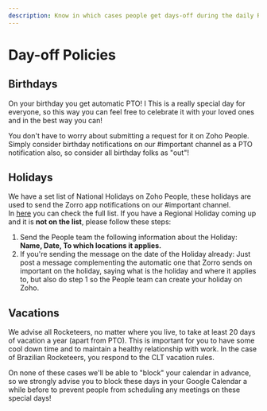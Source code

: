 ```yaml
---
description: Know in which cases people get days-off during the daily Rocketeer life!
---
```


# Day-off Policies

## Birthdays

On your birthday you get automatic PTO! I This is a really special day for everyone, so this way you can feel free to celebrate it with your loved ones and in the best way you can!   
  
You don't have to worry about submitting a request for it on Zoho People. Simply consider birthday notifications on our \#important channel as a PTO notification also, so consider all birthday folks as "out"!

## Holidays

We have a set list of National Holidays on Zoho People, these holidays are used to send the Zorro app notifications on our \#important channel.   
In [here](https://people.zoho.com/rocketchat/zp#leavetracker/holiday/list) you can check the full list. If you have a Regional Holiday coming up and it is **not on the list**, please follow these steps:  
  
1. Send the People team the following information about the Holiday: **Name, Date, To which locations it applies.**  
2. If you're sending the message on the date of the Holiday already: Just post a message complementing the automatic one that Zorro sends on important on the holiday, saying what is the holiday and where it applies to, but also do step 1 so the People team can create your holiday on Zoho.

## Vacations

We advise all Rocketeers, no matter where you live, to take at least 20 days of vacation a year \(apart from PTO\). This is important for you to have some cool down time and to maintain a healthy relationship with work. In the case of Brazilian Rocketeers, you respond to the CLT vacation rules. 

  
On none of these cases we'll be able to "block" your calendar in advance, so we strongly advise you to block these days in your Google Calendar a while before to prevent people from scheduling any meetings on these special days! 

